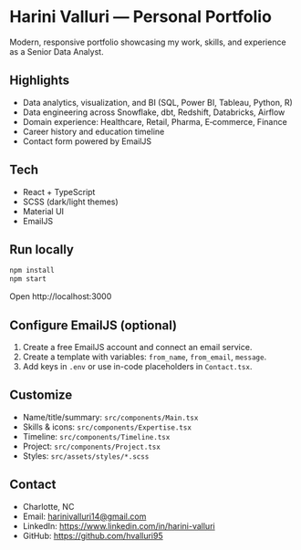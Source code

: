 # Harini Valluri — Personal Portfolio

Modern, responsive portfolio showcasing my work, skills, and experience as a Senior Data Analyst.

## Highlights

- Data analytics, visualization, and BI (SQL, Power BI, Tableau, Python, R)
- Data engineering across Snowflake, dbt, Redshift, Databricks, Airflow
- Domain experience: Healthcare, Retail, Pharma, E‑commerce, Finance
- Career history and education timeline
- Contact form powered by EmailJS

## Tech

- React + TypeScript
- SCSS (dark/light themes)
- Material UI
- EmailJS

## Run locally

```bash
npm install
npm start
```
Open http://localhost:3000

## Configure EmailJS (optional)

1) Create a free EmailJS account and connect an email service.
2) Create a template with variables: `from_name`, `from_email`, `message`.
3) Add keys in `.env` or use in-code placeholders in `Contact.tsx`.

## Customize

- Name/title/summary: `src/components/Main.tsx`
- Skills & icons: `src/components/Expertise.tsx`
- Timeline: `src/components/Timeline.tsx`
- Project: `src/components/Project.tsx`
- Styles: `src/assets/styles/*.scss`

## Contact

- Charlotte, NC
- Email: harinivalluri14@gmail.com
- LinkedIn: https://www.linkedin.com/in/harini-valluri
- GitHub: https://github.com/hvalluri95